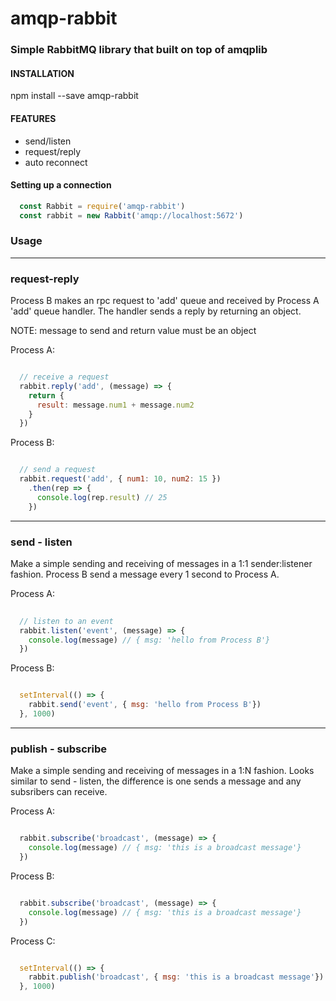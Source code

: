 # amqp-rabbit

### Simple RabbitMQ library that built on top of amqplib

#### INSTALLATION

npm install --save amqp-rabbit

#### FEATURES
* send/listen
* request/reply
* auto reconnect

#### Setting up a connection

``` javascript
  const Rabbit = require('amqp-rabbit')
  const rabbit = new Rabbit('amqp://localhost:5672')
```

### Usage
---

### request-reply
Process B makes an rpc request to 'add' queue and received by Process A 'add' queue handler. The handler sends a reply by returning an object.

NOTE: message to send and return value must be an object

Process A:
```javascript

  // receive a request
  rabbit.reply('add', (message) => {
    return {
      result: message.num1 + message.num2
    }
  })

```

Process B:
```javascript

  // send a request
  rabbit.request('add', { num1: 10, num2: 15 })
    .then(rep => {
      console.log(rep.result) // 25
    })

```
---
### send - listen
Make a simple sending and receiving of messages in a 1:1 sender:listener fashion. Process B send a message every 1 second to Process A.

Process A:
```javascript
  
  // listen to an event
  rabbit.listen('event', (message) => {
    console.log(message) // { msg: 'hello from Process B'}
  })

```

Process B:

```javascript

  setInterval(() => {
    rabbit.send('event', { msg: 'hello from Process B'})
  }, 1000)
```
---
### publish - subscribe
Make a simple sending and receiving of messages in a 1:N fashion. Looks similar to send - listen, the difference is one sends a message and any subsribers can receive.

Process A:

```javascript

  rabbit.subscribe('broadcast', (message) => {
    console.log(message) // { msg: 'this is a broadcast message'}
  })

```

Process B:

```javascript

  rabbit.subscribe('broadcast', (message) => {
    console.log(message) // { msg: 'this is a broadcast message'}
  })

```

Process C: 

```javascript

  setInterval(() => {
    rabbit.publish('broadcast', { msg: 'this is a broadcast message'})
  }, 1000)

```